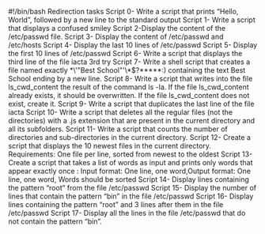 #!/bin/bash
Redirection tasks
Script 0- Write a script that prints “Hello, World”, followed by a new line to the standard output
Script 1- Write a script that displays a confused smiley
Script 2-Display the content of the /etc/passwd file.
Script 3- Display the content of /etc/passwd and /etc/hosts
Script 4- Display the last 10 lines of /etc/passwd
Script 5- Display the first 10 lines of /etc/passwd
Script 6- Write a script that displays the third line of the file iacta 3rd try
Script 7- Write a shell script that creates a file named exactly \*\\'"Best School"\'\\*$\?\*\*\*\*\*:) containing the text Best School ending by a new line.
Script 8- Write a script that writes into the file ls_cwd_content the result of the command ls -la. If the file ls_cwd_content already exists, it should be overwritten. If the file ls_cwd_content does not exist, create it.
Script 9- Write a script that duplicates the last line of the file iacta
Script 10- Write a script that deletes all the regular files (not the directories) with a .js extension that are present in the current directory and all its subfolders.
Script 11- Write a script that counts the number of directories and sub-directories in the current directory.
Script 12- Create a script that displays the 10 newest files in the current directory. Requirements: One file per line, sorted from newest to the oldest
Script 13- Create a script that takes a list of words as input and prints only words that appear exactly once : Input format: One line, one word,Output format: One line, one word, Words should be sorted
Script 14- Display lines containing the pattern “root” from the file /etc/passwd
Script 15- Display the number of lines that contain the pattern “bin” in the file /etc/passwd
Script 16- Display lines containing the pattern “root” and 3 lines after them in the file /etc/passwd
Script 17- Display all the lines in the file /etc/passwd that do not contain the pattern “bin”.
